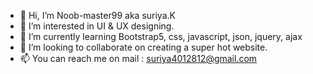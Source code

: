 - 👋 Hi, I’m Noob-master99 aka suriya.K
- 👀 I’m interested in UI & UX designing.
- 🌱 I’m currently learning Bootstrap5, css, javascript, json, jquery, ajax
- 💞️ I’m looking to collaborate on creating a super hot website.
- 📫 You can reach me on mail : suriya4012812@gmail.com 

<!---
Noob-master99/Noob-master99 is a ✨ special ✨ repository because its `README.md` (this file) appears on your GitHub profile.
You can click the Preview link to take a look at your changes.
--->
